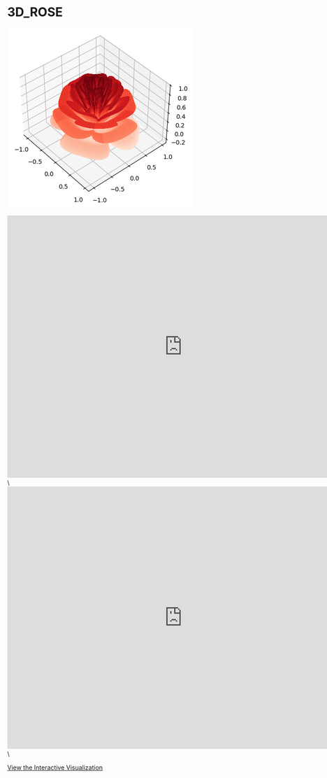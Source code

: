 # 3D_ROSE
![](https://github.com/ashanjayamal/3D_ROSE/blob/02ca3cfa583dc107aa4e9eb70044c11b647b648f/output.png)



<iframe src="https://3d-rose-ashan.netlify.app" width="800" height="600" frameborder="0"></iframe>\

<iframe src="https://ashanjayamal.github.io/3D_ROSE" width="800" height="600" frameborder="0"></iframe>\

[View the Interactive Visualization](https://3d-rose-ashan.netlify.app)
